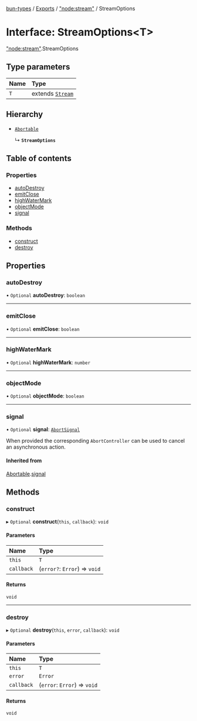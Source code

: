 [bun-types](https://github.com/oven-sh/bun-types/blob/master/api-docs/README.md) / [Exports](https://github.com/oven-sh/bun-types/blob/master/api-docs/modules.md) / ["node:stream"](https://github.com/oven-sh/bun-types/blob/master/api-docs/modules/node_stream_.md) / StreamOptions

# Interface: StreamOptions<T\>

["node:stream"](https://github.com/oven-sh/bun-types/blob/master/api-docs/modules/node_stream_.md).StreamOptions

## Type parameters

| Name | Type |
| :------ | :------ |
| `T` | extends [`Stream`](https://github.com/oven-sh/bun-types/blob/master/api-docs/classes/stream_.Stream.md) |

## Hierarchy

- [`Abortable`](https://github.com/oven-sh/bun-types/blob/master/api-docs/interfaces/events_.EventEmitter.Abortable.md)

  ↳ **`StreamOptions`**

## Table of contents

### Properties

- [autoDestroy](https://github.com/oven-sh/bun-types/blob/master/api-docs/interfaces/node_stream_.StreamOptions.md#autodestroy)
- [emitClose](https://github.com/oven-sh/bun-types/blob/master/api-docs/interfaces/node_stream_.StreamOptions.md#emitclose)
- [highWaterMark](https://github.com/oven-sh/bun-types/blob/master/api-docs/interfaces/node_stream_.StreamOptions.md#highwatermark)
- [objectMode](https://github.com/oven-sh/bun-types/blob/master/api-docs/interfaces/node_stream_.StreamOptions.md#objectmode)
- [signal](https://github.com/oven-sh/bun-types/blob/master/api-docs/interfaces/node_stream_.StreamOptions.md#signal)

### Methods

- [construct](https://github.com/oven-sh/bun-types/blob/master/api-docs/interfaces/node_stream_.StreamOptions.md#construct)
- [destroy](https://github.com/oven-sh/bun-types/blob/master/api-docs/interfaces/node_stream_.StreamOptions.md#destroy)

## Properties

### autoDestroy

• `Optional` **autoDestroy**: `boolean`

___

### emitClose

• `Optional` **emitClose**: `boolean`

___

### highWaterMark

• `Optional` **highWaterMark**: `number`

___

### objectMode

• `Optional` **objectMode**: `boolean`

___

### signal

• `Optional` **signal**: [`AbortSignal`](https://github.com/oven-sh/bun-types/blob/master/api-docs/modules.md#abortsignal)

When provided the corresponding `AbortController` can be used to cancel an asynchronous action.

#### Inherited from

[Abortable](https://github.com/oven-sh/bun-types/blob/master/api-docs/interfaces/events_.EventEmitter.Abortable.md).[signal](https://github.com/oven-sh/bun-types/blob/master/api-docs/interfaces/events_.EventEmitter.Abortable.md#signal)

## Methods

### construct

▸ `Optional` **construct**(`this`, `callback`): `void`

#### Parameters

| Name | Type |
| :------ | :------ |
| `this` | `T` |
| `callback` | (`error?`: `Error`) => `void` |

#### Returns

`void`

___

### destroy

▸ `Optional` **destroy**(`this`, `error`, `callback`): `void`

#### Parameters

| Name | Type |
| :------ | :------ |
| `this` | `T` |
| `error` | `Error` |
| `callback` | (`error`: `Error`) => `void` |

#### Returns

`void`
